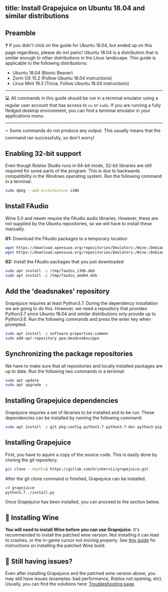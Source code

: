 title: Install Grapejuice on Ubuntu 18.04 and similar distributions
---
## Preamble

❓ If you didn't click on the guide for Ubuntu 18.04, but ended up on this page regardless, please do not panic! Ubuntu
18.04 is a distribution that is similar enough to other distributions in the Linux landscape. This guide is applicable
to the following distributions:

- Ubuntu 18.04 (Bionic Beaver)
- Zorin OS 15.2 (Follow Ubuntu 18.04 instructions)
- Linux Mint 19.3 (Tricia, Follow Ubuntu 18.04 instructions)

---

💻 All commands in this guide should be run in a terminal emulator using a regular user account that has access to `su`
or `sudo`. If you are running a fully fledged desktop environment, you can find a terminal emulator in your applications
menu.

---

⭐ Some commands do not produce any output. This usually means that the command ran successfully, so don't worry!

## Enabling 32-bit support

Even though Roblox Studio runs in 64-bit mode, 32-bit libraries are still required for some parts of the program. This
is due to backwards compatibility in the Windows operating system. Run the following command in a terminal:

```sh
sudo dpkg --add-architecture i386
```

## Install FAudio

Wine 5.0 and newer require the FAudio audio libraries. However, these are not supplied by the Ubuntu repositories, so we
will have to install these manually.

**01:** Download the FAudio packages to a temporary location

```sh
wget https://download.opensuse.org/repositories/Emulators:/Wine:/Debian/xUbuntu_18.04/i386/libfaudio0_19.07-0~bionic_i386.deb -O /tmp/faudio_i386.deb
wget https://download.opensuse.org/repositories/Emulators:/Wine:/Debian/xUbuntu_18.04/amd64/libfaudio0_19.07-0~bionic_amd64.deb -O /tmp/faudio_amd64.deb
```

**02:** Install the FAudio packages that you just downloaded

```sh
sudo apt install -y /tmp/faudio_i386.deb
sudo apt install -y /tmp/faudio_amd64.deb
```

## Add the 'deadsnakes' repository

Grapejuice requires at least Python3.7. During the dependency installation we are going to do this. However, we need a
repository that provides Python3.7 since Ubuntu 18.04 and similar distributions only provide up to Python3.6. Run the
following commands and press the enter key when prompted.

```sh
sudo apt install -y software-properties-common
sudo add-apt-repository ppa:deadsnakes/ppa
```

## Synchronizing the package repositories

We have to make sure that all repositories and locally installed packages are up to date. Run the following two commands
in a terminal:

```sh
sudo apt update
sudo apt upgrade -y
```

## Installing Grapejuice dependencies

Grapejuice requires a set of libraries to be installed and to be run. These dependencies can be installed by running the
following command:

```sh
sudo apt install -y git pkg-config python3.7 python3.7-dev python3-pip libcairo2-dev libgirepository1.0-dev libgtk-3-0 libgtk-3-bin gir1.2-gtk-3.0 gnutls-bin:i386 mesa-utils
```

## Installing Grapejuice

First, you have to aquire a copy of the source code. This is easily done by cloning the git repository.

```sh
git clone --depth=1 https://gitlab.com/brinkervii/grapejuice.git
```

After the git clone command is finished, Grapejuice can be installed.

```sh
cd grapejuice
python3.7 ./install.py
```

Once Grapejuice has been installed, you can proceed to the section below.

## 🍷 Installing Wine

**You will need to install Wine before you can use Grapejuice**.
It's recommended to install the patched wine version. Not installing it can lead to crashes, or the in-game cursor not moving properly.
See [this guide](../Guides/Installing-Wine) for instructions on installing the patched Wine build.

## 🤔 Still having issues?

Even after installing Grapejuice and the patched wine version above, you may still have issues (examples: bad performance, Roblox not opening, etc). Usually, you can find the solutions here: [Troubleshooting page](../Troubleshooting)
